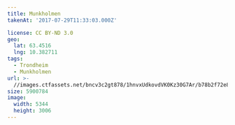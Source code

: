 ```yaml
---
title: Munkholmen
takenAt: '2017-07-29T11:33:03.000Z'

license: CC BY-ND 3.0
geo:
  lat: 63.4516
  lng: 10.382711
tags:
  - Trondheim
  - Munkholmen
url: >-
  //images.ctfassets.net/bncv3c2gt878/1hnvxUdkovdVK0Kz30G7Ar/b78b2f72e87bb779fbe73282dd272500/munkholmen_36246497125_o
size: 5900784
image:
  width: 5344
  height: 3006
---
```

